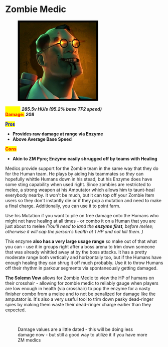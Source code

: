 # Zombie Medic

<div align="left">

<figure><img src="../../.gitbook/assets/Icon_medic_zombie.jpg" alt=""><figcaption></figcaption></figure>

</div>

<mark style="color:yellow;">**Speed:**</mark> _**285.5v HU/s (95.2% base TF2 speed)**_\
<mark style="color:red;">**Damage:**</mark> _**208**_

<mark style="color:blue;">**Pros**</mark>

* **Provides raw damage at range via Enzyme**
* **Above Average Base Speed**

<mark style="color:red;">**Cons**</mark>

* **Akin to ZM Pyro; Enzyme easily shrugged off by teams with Healing**

Medics provide support for the Zombie team in the same way that they do for the Human team. He plays by aiding his teammates so _they_ can hopefully whittle Humans down in his stead, but his Enzyme does have some sting capability when used right. Since zombies are restricted to melee, a strong weapon at his Amputator which allows him to taunt-heal everybody nearby. It won't be much, but it can top off your Zombie Item users so they don't instantly die or if they pop a mutation and need to make a final charge. Additionally, you can use it to point farm.

Use his Mutation if you want to pile on free damage onto the Humans who might not have healing at all times - or combo it on a Human that you are just about to melee _(You'll need to land the **enzyme**_ _**first**, before melee;_ _otherwise it will cap the person's health at 1 HP and not kill them. )_

This enzyme **also has a very large usage range** so make out of that what you can - use it in groups right after a boss arena to trim down someone that was already whittled away at by the boss attacks. It has a pretty moderate range both vertically and horizontally too, but if the Humans have enough healing they can shrug it off much probably. Use it to throw Humans off their rhythm in parkour segments via spontaneously getting damaged.

**The Solemn Vow** allows for Zombie Medic to view the HP of humans on their crosshair - allowing for zombie medic to reliably gauge when players are low enough in health (via crosshair) to pop the enzyme for a nasty finisher combo from a melee and to not be penalized for damage like the amputator is. It's also a very useful tool to trim down pesky dead-ringer spies by making them waste their dead-ringer charge earlier than they expected.

<figure><img src="../../.gitbook/assets/New Medic Enzyme.gif" alt=""><figcaption><p>Damage values are a little dated - this will be doing less damage now - but still a good way to utilize it if you have more ZM medics</p></figcaption></figure>

